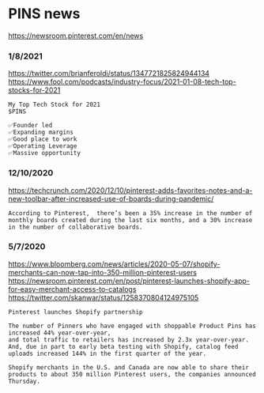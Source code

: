 # PINS news

https://newsroom.pinterest.com/en/news


### 1/8/2021
https://twitter.com/brianferoldi/status/1347721825824944134
https://www.fool.com/podcasts/industry-focus/2021-01-08-tech-top-stocks-for-2021
```
My Top Tech Stock for 2021
$PINS

✅Founder led
✅Expanding margins
✅Good place to work
✅Operating Leverage
✅Massive opportunity
```


### 12/10/2020
https://techcrunch.com/2020/12/10/pinterest-adds-favorites-notes-and-a-new-toolbar-after-increased-use-of-boards-during-pandemic/
```
According to Pinterest,  there’s been a 35% increase in the number of monthly boards created during the last six months, and a 30% increase in the number of collaborative boards.
````


### 5/7/2020
https://www.bloomberg.com/news/articles/2020-05-07/shopify-merchants-can-now-tap-into-350-million-pinterest-users
https://newsroom.pinterest.com/en/post/pinterest-launches-shopify-app-for-easy-merchant-access-to-catalogs
https://twitter.com/skanwar/status/1258370804124975105
```
Pinterest launches Shopify partnership

The number of Pinners who have engaged with shoppable Product Pins has increased 44% year-over-year,
and total traffic to retailers has increased by 2.3x year-over-year.
And, due in part to early beta testing with Shopify, catalog feed uploads increased 144% in the first quarter of the year.

Shopify merchants in the U.S. and Canada are now able to share their products to about 350 million Pinterest users, the companies announced Thursday.
```
